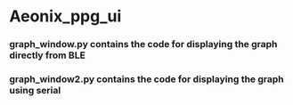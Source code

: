 # Aeonix_ppg_ui

### graph_window.py contains the code for displaying the graph directly from BLE
### graph_window2.py contains the code for displaying the graph using serial
